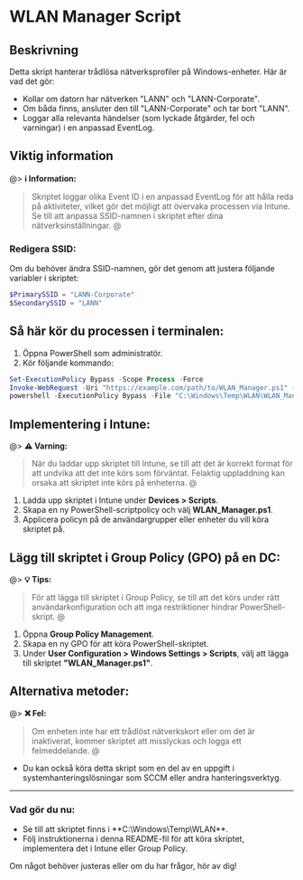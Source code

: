 
# WLAN Manager Script

## Beskrivning
Detta skript hanterar trådlösa nätverksprofiler på Windows-enheter. Här är vad det gör:
- Kollar om datorn har nätverken "LANN" och "LANN-Corporate".
- Om båda finns, ansluter den till "LANN-Corporate" och tar bort "LANN".
- Loggar alla relevanta händelser (som lyckade åtgärder, fel och varningar) i en anpassad EventLog.

## Viktig information
@> **ℹ️ Information:**  
> Skriptet loggar olika Event ID i en anpassad EventLog för att hålla reda på aktiviteter, vilket gör det möjligt att övervaka processen via Intune.  
> Se till att anpassa SSID-namnen i skriptet efter dina nätverksinställningar. @

### Redigera SSID:
Om du behöver ändra SSID-namnen, gör det genom att justera följande variabler i skriptet:
```powershell
$PrimarySSID = "LANN-Corporate"
$SecondarySSID = "LANN"
```

## Så här kör du processen i terminalen:
1. Öppna PowerShell som administratör.
2. Kör följande kommando:
```powershell
Set-ExecutionPolicy Bypass -Scope Process -Force
Invoke-WebRequest -Uri "https://example.com/path/to/WLAN_Manager.ps1" -OutFile "C:\Windows\Temp\WLAN\WLAN_Manager.ps1"
powershell -ExecutionPolicy Bypass -File "C:\Windows\Temp\WLAN\WLAN_Manager.ps1"
```

## Implementering i Intune:
@> **⚠️ Varning:**  
> När du laddar upp skriptet till Intune, se till att det är korrekt format för att undvika att det inte körs som förväntat. Felaktig uppladdning kan orsaka att skriptet inte körs på enheterna. @

1. Ladda upp skriptet i Intune under **Devices > Scripts**.
2. Skapa en ny PowerShell-scriptpolicy och välj **WLAN_Manager.ps1**.
3. Applicera policyn på de användargrupper eller enheter du vill köra skriptet på.

## Lägg till skriptet i Group Policy (GPO) på en DC:
@> **💡 Tips:**  
> För att lägga till skriptet i Group Policy, se till att det körs under rätt användarkonfiguration och att inga restriktioner hindrar PowerShell-skript. @

1. Öppna **Group Policy Management**.
2. Skapa en ny GPO för att köra PowerShell-skriptet.
3. Under **User Configuration > Windows Settings > Scripts**, välj att lägga till skriptet **"WLAN_Manager.ps1"**.

## Alternativa metoder:
@> **❌ Fel:**  
> Om enheten inte har ett trådlöst nätverkskort eller om det är inaktiverat, kommer skriptet att misslyckas och logga ett felmeddelande. @

- Du kan också köra detta skript som en del av en uppgift i systemhanteringslösningar som SCCM eller andra hanteringsverktyg.

---

### Vad gör du nu:
- Se till att skriptet finns i **C:\Windows\Temp\WLAN\**.
- Följ instruktionerna i denna README-fil för att köra skriptet, implementera det i Intune eller Group Policy.

Om något behöver justeras eller om du har frågor, hör av dig!
